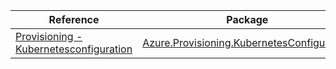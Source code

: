 | Reference | Package | Source |
|---|---|---|
|[Provisioning - Kubernetesconfiguration](provisioning.kubernetesconfiguration-readme.md)|[Azure.Provisioning.KubernetesConfiguration](https://www.nuget.org/packages/Azure.Provisioning.KubernetesConfiguration)|[GitHub](https://github.com/Azure/azure-sdk-for-net/blob/main/sdk/provisioning/Azure.Provisioning.KubernetesConfiguration)|
